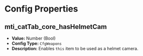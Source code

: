 # Config Properties

## mti_catTab_core_hasHelmetCam

- **Value:** Number (Bool)
- **Config Type:** `CfgWeapons`
- **Description:** Enables `this` item to be used as a helmet camera.

